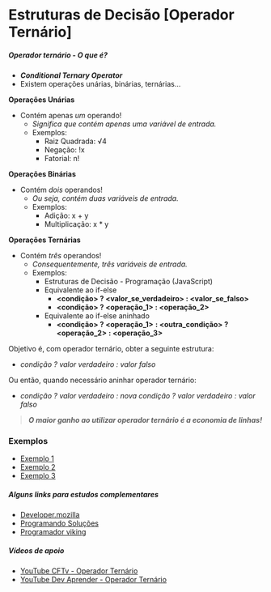 # Estruturas de Decisão [Operador Ternário]

##### Operador ternário - O que é?

* **_Conditional Ternary Operator_**
* Existem operações unárias, binárias, ternárias...

**Operações Unárias**
- Contém apenas _um_ operando!
  - _Significa que contém apenas uma variável de entrada._
  - Exemplos:
    * Raiz Quadrada: √4
    * Negação: !x
    * Fatorial: n!

**Operações Binárias**
- Contém _dois_ operandos!
  - _Ou seja, contém duas variáveis de entrada._
  - Exemplos:
    * Adição: x + y
    * Multiplicação: x * y

**Operações Ternárias**
- Contém _três_ operandos!
  - _Consequentemente, três variáveis de entrada._
  - Exemplos:
    * Estruturas de Decisão - Programação (JavaScript)
    * Equivalente ao if-else
      * **<condição> ? <valor_se_verdadeiro> : <valor_se_falso>**
      * **<condição> ? <operação_1> : <operação_2>**
    * Equivalente ao if-else aninhado
      * **<condição> ? <operação_1>**
        **: <outra_condição> ? <operação_2>**
        **: <operação_3>**


Objetivo é, com operador ternário, obter a seguinte estrutura:
* _condição ? valor verdadeiro : valor falso_

Ou então, quando necessário aninhar operador ternário:
* _condição ? valor verdadeiro : nova condição ? valor verdadeiro : valor falso_

> **_O maior ganho ao utilizar operador ternário é a economia de linhas!_**

### Exemplos
* [Exemplo 1](exemploIf_01.html)
* [Exemplo 2](exemploIf_02.html)
* [Exemplo 3](exemploIf_03.html)


##### Alguns links para estudos complementares

* [Developer.mozilla](https://developer.mozilla.org/pt-BR/docs/Web/JavaScript/Reference/Operators/Conditional_Operator)
* [Programando Soluções](https://programandosolucoes.dev.br/2021/04/13/operador-ternario-javascript/)
* [Programador viking](https://programadorviking.com.br/if-ternario-javascript/)

##### Vídeos de apoio
* [YouTube CFTv - Operador Ternário](https://www.youtube.com/watch?v=YjEtiFi2k7g)
* [YouTube Dev Aprender - Operador Ternário](https://www.youtube.com/watch?v=Mbwg0YIZwYo)
